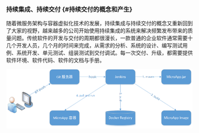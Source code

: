 ### 持续集成、持续交付 {#持续交付的概念和产生}

随着微服务架构与容器虚拟化技术的发展，持续集成与持续交付的概念又重新回到了大家的视野，越来越多的公司开始使用持续集成的系统来解决频繁发布带来的质量问题。传统软件的开发与交付的周期都很漫长，一款普通的企业软件通常需要十几个开发人员，几个月的时间来完成，从需求的分析、系统的设计、编写测试用例、系统开发、单元测试、组装测试到交付调试。每一次交付、升级，都需要提供软件环境、软件代码、软件的文档与手册。

![](/assets/import2.png)

